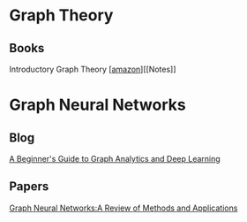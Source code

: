 # Graph Theory
## Books
Introductory Graph Theory [[amazon](https://www.amazon.com/Introductory-Graph-Theory-Dover-Mathematics-ebook/dp/B008TVFB1U/ref=cm_cr_arp_d_product_top?ie=UTF8)][[Notes]]

# Graph Neural Networks

## Blog
[A Beginner's Guide to Graph Analytics and Deep Learning](https://skymind.ai/wiki/graph-analysis)

## Papers
[Graph Neural Networks:A Review of Methods and Applications](https://arxiv.org/abs/1812.08434)